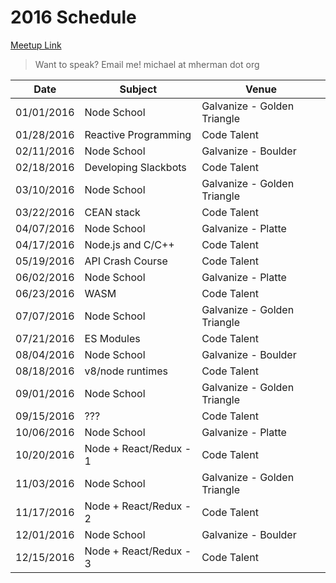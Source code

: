 # 2016 Schedule

[Meetup Link](http://www.meetup.com/Node-js-Denver-Boulder/)

> Want to speak? Email me! michael at mherman dot org

|    Date    | Subject                | Venue                       |
|------------|------------------------|-----------------------------|
| 01/01/2016 | Node School            | Galvanize - Golden Triangle |
| 01/28/2016 | Reactive Programming   | Code Talent                 |
| 02/11/2016 | Node School            | Galvanize - Boulder         |
| 02/18/2016 | Developing Slackbots   | Code Talent                 |
| 03/10/2016 | Node School            | Galvanize - Golden Triangle |
| 03/22/2016 | CEAN stack             | Code Talent                 |
| 04/07/2016 | Node School            | Galvanize - Platte          |
| 04/17/2016 | Node.js and C/C++      | Code Talent                 |
| 05/19/2016 | API Crash Course       | Code Talent                 |
| 06/02/2016 | Node School            | Galvanize - Platte          |
| 06/23/2016 | WASM                   | Code Talent                 |
| 07/07/2016 | Node School            | Galvanize - Golden Triangle |
| 07/21/2016 | ES Modules             | Code Talent                 |
| 08/04/2016 | Node School            | Galvanize - Boulder         |
| 08/18/2016 | v8/node runtimes       | Code Talent                 |
| 09/01/2016 | Node School            | Galvanize - Golden Triangle |
| 09/15/2016 | ???                    | Code Talent                 |
| 10/06/2016 | Node School            | Galvanize - Platte          |
| 10/20/2016 | Node + React/Redux - 1 | Code Talent                 |
| 11/03/2016 | Node School            | Galvanize - Golden Triangle |
| 11/17/2016 | Node + React/Redux - 2 | Code Talent                 |
| 12/01/2016 | Node School            | Galvanize - Boulder         |
| 12/15/2016 | Node + React/Redux - 3 | Code Talent                 |
